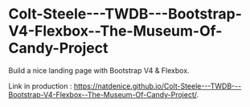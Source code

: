 # Colt-Steele---TWDB---Bootstrap-V4-Flexbox--The-Museum-Of-Candy-Project
Build a nice landing page with Bootstrap V4 & Flexbox.

Link in production : https://natdenice.github.io/Colt-Steele---TWDB---Bootstrap-V4-Flexbox--The-Museum-Of-Candy-Project/.
